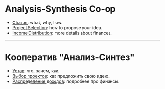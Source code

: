 # Analysis-Synthesis Co-op

- [Charter](./charter.md): what, why, how.
- [Project Selection](./projects.md): how to propose your idea.
- [Income Distribution](./finance.md): more details about finances.

---

# Кооператив "Анализ-Синтез"

- [Устав](./charter_ru.md): что, зачем, как.
- [Выбор проектов](./projects_ru.md): как предложить свою идею.
- [Распределение доходов](./finance_ru.md): подробнее про финансы.
